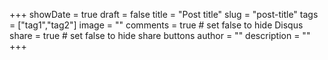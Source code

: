 +++
showDate = true
draft = false
title = "Post title"
slug = "post-title"
tags = ["tag1","tag2"]
image = ""
comments = true	# set false to hide Disqus
share = true	# set false to hide share buttons
author = ""
description = ""
+++
